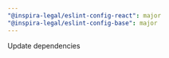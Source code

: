 ```yaml
---
"@inspira-legal/eslint-config-react": major
"@inspira-legal/eslint-config-base": major
---
```


Update dependencies
